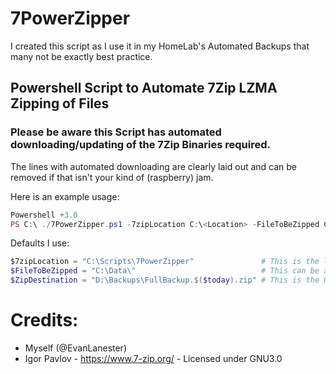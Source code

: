 # 7PowerZipper

I created this script as I use it in my HomeLab's Automated Backups that many not be exactly best practice.

Powershell Script to Automate 7Zip LZMA Zipping of Files
-----

### Please be aware this Script has automated downloading/updating of the 7Zip Binaries required.
The lines with automated downloading are clearly laid out and can be removed if that isn't your kind of (raspberry) jam.

Here is an example usage:

```powershell
Powershell +3.0
PS C:\ ./7PowerZipper.ps1 -7zipLocation C:\<Location> -FileToBeZipped C:\<Some File or Directory> -ZipDestination C:\<Some File.zip>
```

Defaults I use:
```Powershell
$7zipLocation = "C:\Scripts\7PowerZipper"               # This is the location for your 7zip Files.
$FileToBeZipped = "C:\Data\"                            # This can be a Directory or a Single File
$ZipDestination = "D:\Backups\FullBackup.$($today).zip" # This is the Output File I date my Backups.
```

# Credits:
* Myself (@EvanLanester)
* Igor Pavlov - https://www.7-zip.org/ - Licensed under GNU3.0
